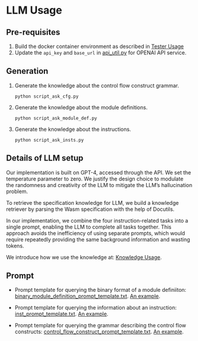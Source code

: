 # LLM Usage
## Pre-requisites
1. Build the docker container environment as described in [Tester Usage](#tester-usage)
2. Update the `api_key` and `base_url` in [api_util.py](./tester/GPT_API_ENV/api_util.py) for OPENAI API service.

## Generation
1. Generate the knowledge about the control flow construct grammar.
    ```
    python script_ask_cfg.py
    ```
2. Generate the knowledge about the module definitions.
    ```
    python script_ask_module_def.py
    ```
3. Generate the knowledge about the instructions.
    ```
    python script_ask_insts.py
    ```

## Details of LLM setup
Our implementation is built on GPT-4, accessed through the API.
We set the temperature parameter to zero. We justify the design choice to modulate the randomness and creativity of the LLM to mitigate the LLM’s hallucination problem.

To retrieve the specification knowledge for LLM, we build a knowledge retriever by parsing the Wasm specification with the help of Docutils. 

In our implementation, we combine the four instruction-related tasks into a single prompt, enabling the LLM to complete all tasks together. This approach avoids the inefficiency of using separate prompts, which would require repeatedly providing the same background information and wasting tokens.

We introduce how we use the knowledge at: [Knowledge Usage](./Knowledge_Usage.pdf).

## Prompt
- Prompt template for querying the binary format of a module definiiton: [binary_module_definition_prompt_template.txt](../tester/GPT_API_ENV/prompt_templates/binary_module_definition_prompt_template.txt). [An example](./tester/GPT_API_ENV/prompt_examples/query_memory_definition_binary_format_prompt.txt).

- Prompt template for querying the information about an instruction: [inst_prompt_template.txt](../tester/GPT_API_ENV/prompt_templates/inst_prompt_template.txt). [An example](../tester/GPT_API_ENV/prompt_examples/query_select_prompt.txt).

- Prompt template for querying the grammar describing the control flow constructs: [control_flow_construct_prompt_template.txt](../tester/GPT_API_ENV/prompt_templates/control_flow_construct_prompt_template.txt). [An example](../tester/GPT_API_ENV/prompt_examples/query_control_flow_construct_prompt.txt).
